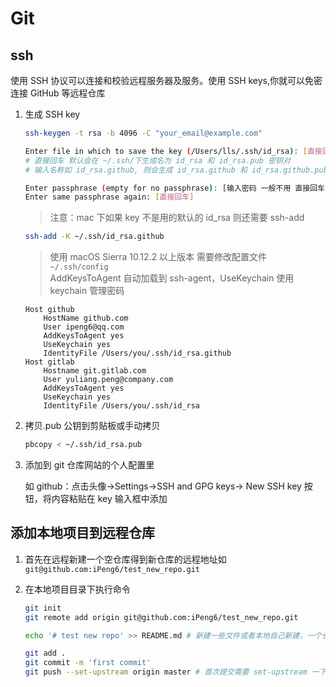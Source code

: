 # Git

## ssh

使用 SSH 协议可以连接和校验远程服务器及服务。使用 SSH keys,你就可以免密连接 GitHub 等远程仓库

1. 生成 SSH key

   ```bash
   ssh-keygen -t rsa -b 4096 -C "your_email@example.com"

   Enter file in which to save the key (/Users/lls/.ssh/id_rsa): [直接回车]
   # 直接回车 默认会在 ~/.ssh/下生成名为 id_rsa 和 id_rsa.pub 密钥对
   # 输入名称如 id_rsa.github, 则会生成 id_rsa.github 和 id_rsa.github.pub 密钥对

   Enter passphrase (empty for no passphrase): [输入密码 一般不用 直接回车]
   Enter same passphrase again: [直接回车]
   ```

   > 注意：mac 下如果 key 不是用的默认的 id_rsa 则还需要 ssh-add

   ```bash
   ssh-add -K ~/.ssh/id_rsa.github
   ```

   > 使用 macOS Sierra 10.12.2 以上版本 需要修改配置文件 `~/.ssh/config`\
   > AddKeysToAgent 自动加载到 ssh-agent，UseKeychain 使用 keychain 管理密码

   ```text
   Host github
       HostName github.com
       User ipeng6@qq.com
       AddKeysToAgent yes
       UseKeychain yes
       IdentityFile /Users/you/.ssh/id_rsa.github
   Host gitlab
       Hostname git.gitlab.com
       User yuliang.peng@company.com
       AddKeysToAgent yes
       UseKeychain yes
       IdentityFile /Users/you/.ssh/id_rsa
   ```

2. 拷贝.pub 公钥到剪贴板或手动拷贝

   ```bash
   pbcopy < ~/.ssh/id_rsa.pub
   ```

3. 添加到 git 仓库网站的个人配置里

   如 github：点击头像->Settings->SSH and GPG keys-> New SSH key 按钮，将内容粘贴在 key 输入框中添加

## 添加本地项目到远程仓库

1. 首先在远程新建一个空仓库得到新仓库的远程地址如`git@github.com:iPeng6/test_new_repo.git`
2. 在本地项目目录下执行命令

   ```bash
   git init
   git remote add origin git@github.com:iPeng6/test_new_repo.git

   echo '# test new repo' >> README.md # 新建一些文件或者本地自己新建，一个仓库通常需要 README, LICENSE, and .gitignore.文件

   git add .
   git commit -m 'first commit'
   git push --set-upstream origin master # 首次提交需要 set-upstream 一下 --set-upstream 缩写 -u
   ```
